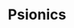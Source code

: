 ---
title: "Psionics"

ability:
  types: ["Sp"]
  description: |
    Telepathy, mental combat and psychic powers &ndash; psionics is a catchall word that describes special mental abilities possessed by various creatures. These are spell-like abilities that a creature generates from the power of its mind alone &ndash; no other outside magical force or ritual is needed. Each psionic creature's description contains details on its psionic abilities.

    Psionic attacks almost always allow Will saving throws to resist them. However, not all psionic attacks are mental attacks. Some psionic abilities allow the psionic creature to reshape its own body, heal its wounds, or teleport great distances. Some psionic creatures can see into the future, the past, and the present (in far-off locales) as well as read the minds of others.

    Psionic abilities are usually usable at will.
---